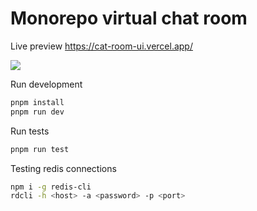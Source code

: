 # Monorepo virtual chat room

Live preview https://cat-room-ui.vercel.app/

![](https://raw.githubusercontent.com/sorrowintogold/cat-room-monorepo/main/apps/ui/public/ezgif-5-86ea25567c.gif)

Run development

```sh
pnpm install
pnpm run dev
```

Run tests

```sh
pnpm run test
```

Testing redis connections

```sh
npm i -g redis-cli
rdcli -h <host> -a <password> -p <port>
```
